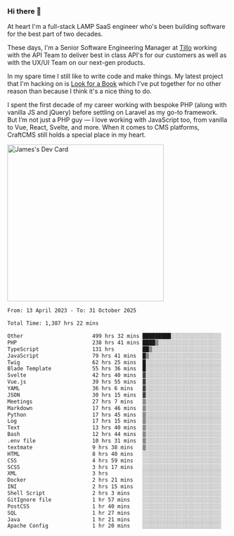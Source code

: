### Hi there 👋

<!--
**JamesNock/JamesNock** is a ✨ _special_ ✨ repository because its `README.md` (this file) appears on your GitHub profile.

Here are some ideas to get you started:

- 🔭 I’m currently working on ...
- 🌱 I’m currently learning ...
- 👯 I’m looking to collaborate on ...
- 🤔 I’m looking for help with ...
- 💬 Ask me about ...
- 📫 How to reach me: ...
- 😄 Pronouns: ...
- ⚡ Fun fact: ...
-->
At heart I'm a full-stack LAMP SaaS engineer who's been building software for the best part of two decades.

These days, I'm a Senior Software Engineering Manager at [Tillo](https://www.tillo.io/) working with the API Team to deliver best in class API's for our customers as well as with the UX/UI Team on our next-gen products.

In my spare time I still like to write code and make things. My latest project that I'm hacking on is [Look for a Book](https://www.lookforabook.co.uk/) which I've put together for no other reason than because I think it's a nice thing to do.

I spent the first decade of my career working with bespoke PHP (along with vanilla JS and jQuery) before settling on Laravel as my go-to framework. But I’m not just a PHP guy — I love working with JavaScript too, from vanilla to Vue, React, Svelte, and more. When it comes to CMS platforms, CraftCMS still holds a special place in my heart.

<a href="https://app.daily.dev/h2onock"><img src="https://api.daily.dev/devcards/v2/XQraFlxE3JPWOlcSuOB2K.png?type=default&r=18u" width="356" alt="James's Dev Card"/></a>

<!--START_SECTION:waka-->

```txt
From: 13 April 2023 - To: 31 October 2025

Total Time: 1,387 hrs 22 mins

Other                      499 hrs 32 mins █████████░░░░░░░░░░░░░░░░   36.01 %
PHP                        238 hrs 41 mins ████▒░░░░░░░░░░░░░░░░░░░░   17.20 %
TypeScript                 131 hrs         ██▒░░░░░░░░░░░░░░░░░░░░░░   09.44 %
JavaScript                 79 hrs 41 mins  █▒░░░░░░░░░░░░░░░░░░░░░░░   05.74 %
Twig                       62 hrs 25 mins  █░░░░░░░░░░░░░░░░░░░░░░░░   04.50 %
Blade Template             55 hrs 36 mins  █░░░░░░░░░░░░░░░░░░░░░░░░   04.01 %
Svelte                     42 hrs 40 mins  ▓░░░░░░░░░░░░░░░░░░░░░░░░   03.08 %
Vue.js                     39 hrs 55 mins  ▓░░░░░░░░░░░░░░░░░░░░░░░░   02.88 %
YAML                       36 hrs 6 mins   ▓░░░░░░░░░░░░░░░░░░░░░░░░   02.60 %
JSON                       30 hrs 15 mins  ▓░░░░░░░░░░░░░░░░░░░░░░░░   02.18 %
Meetings                   27 hrs 7 mins   ▒░░░░░░░░░░░░░░░░░░░░░░░░   01.95 %
Markdown                   17 hrs 46 mins  ▒░░░░░░░░░░░░░░░░░░░░░░░░   01.28 %
Python                     17 hrs 45 mins  ▒░░░░░░░░░░░░░░░░░░░░░░░░   01.28 %
Log                        17 hrs 15 mins  ▒░░░░░░░░░░░░░░░░░░░░░░░░   01.24 %
Text                       13 hrs 40 mins  ▒░░░░░░░░░░░░░░░░░░░░░░░░   00.99 %
Bash                       12 hrs 44 mins  ▒░░░░░░░░░░░░░░░░░░░░░░░░   00.92 %
.env file                  10 hrs 31 mins  ▒░░░░░░░░░░░░░░░░░░░░░░░░   00.76 %
textmate                   9 hrs 38 mins   ▒░░░░░░░░░░░░░░░░░░░░░░░░   00.69 %
HTML                       8 hrs 40 mins   ░░░░░░░░░░░░░░░░░░░░░░░░░   00.63 %
CSS                        4 hrs 59 mins   ░░░░░░░░░░░░░░░░░░░░░░░░░   00.36 %
SCSS                       3 hrs 17 mins   ░░░░░░░░░░░░░░░░░░░░░░░░░   00.24 %
XML                        3 hrs           ░░░░░░░░░░░░░░░░░░░░░░░░░   00.22 %
Docker                     2 hrs 21 mins   ░░░░░░░░░░░░░░░░░░░░░░░░░   00.17 %
INI                        2 hrs 15 mins   ░░░░░░░░░░░░░░░░░░░░░░░░░   00.16 %
Shell Script               2 hrs 3 mins    ░░░░░░░░░░░░░░░░░░░░░░░░░   00.15 %
GitIgnore file             1 hr 57 mins    ░░░░░░░░░░░░░░░░░░░░░░░░░   00.14 %
PostCSS                    1 hr 40 mins    ░░░░░░░░░░░░░░░░░░░░░░░░░   00.12 %
SQL                        1 hr 27 mins    ░░░░░░░░░░░░░░░░░░░░░░░░░   00.10 %
Java                       1 hr 21 mins    ░░░░░░░░░░░░░░░░░░░░░░░░░   00.10 %
Apache Config              1 hr 20 mins    ░░░░░░░░░░░░░░░░░░░░░░░░░   00.10 %
```

<!--END_SECTION:waka-->
